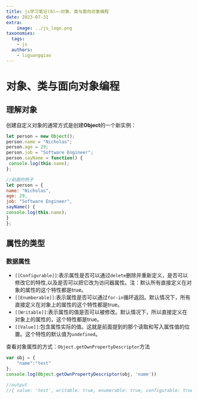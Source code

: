 ```yaml
---
title: js学习笔记(8)——对象、类与面向对象编程
date: 2023-07-31
extra:
    image: ../js_logo.png
taxonomies:
  tags:
    - js
  authors:
    - liguangqiao  
---
```


# **对象、类与面向对象编程**

## 理解对象

创建自定义对象的通常方式是创建**Object**的一个新实例：

```javascript
let person = new Object(); 
person.name = "Nicholas"; 
person.age = 29; 
person.job = "Software Engineer"; 
person.sayName = function() { 
 console.log(this.name); 
};

//前面的例子
let person = { 
name: "Nicholas", 
age: 29, 
job: "Software Engineer", 
sayName() { 
console.log(this.name); 
} 
};
```

## 属性的类型

### 数据属性

- `[[Configurable]]`:表示属性是否可以通过`delete`删除并重新定义，是否可以修改它的特性,以及是否可以把它改为访问器属性。注：默认所有直接定义在对象的属性的这个特性都是true。
- `[[Enumberable]]`:表示属性是否可以通过`for-in`循环返回。默认情况下，所有直接定义在对象上的属性的这个特性都是true。
- `[[Writable]]`:表示属性的值是否可以被修改。默认情况下，所以直接定义在对象上的属性的，这个特性都是true。
- `[[Value]]`:包含属性实际的值。这就是前面提到的那个读取和写入属性值的位置。这个特性的默认值为`undefined`。

查看对象属性的方式：`Object.getOwnPropertyDescriptor`方法

```javascript
var obj = {
    "name":"test"
};
console.log(Object.getOwnPropertyDescriptor(obj, 'name'))

//output
//{ value: 'test', writable: true, enumerable: true, configurable: true }
```

